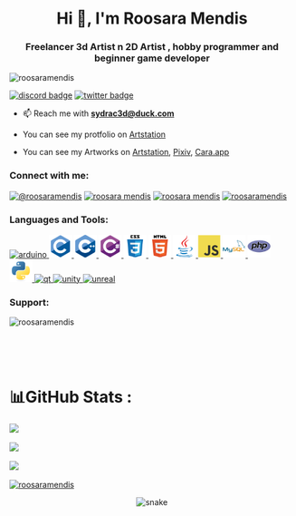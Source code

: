 
<h1 align="center">Hi 👋, I'm Roosara Mendis</h1>
<h3 align="center">Freelancer 3d Artist n 2D Artist , hobby programmer and beginner game developer</h3>

<p align="left"> <img src="https://komarev.com/ghpvc/?username=roosaramendis&label=Profile%20views&color=0e75b6&style=flat" alt="roosaramendis" /> </p>

[![discord badge]][discord link] [![twitter badge]][twitter link]


[discord badge]: https://img.shields.io/discord/682183255734354002?label=Discord&style=for-the-badge
[discord link]: https://discord.gg/cXxv2KtP
[twitter badge]: https://img.shields.io/twitter/follow/roosaramendis?logo=twitter&style=for-the-badge
[twitter link]: https://twitter.com/@roosaramendis



- 📫 Reach me with **sydrac3d@duck.com**
- You can see my protfolio on <a href="https://www.artstation.com/roosaramendis" rel="nofollow">Artstation</a>

- You can see my Artworks on <a href="https://www.artstation.com/roosaramendis" rel="nofollow">Artstation</a>, <a href="https://www.pixiv.net/en/users/84658466" rel="nofollow">Pixiv</a>, <a href="https://cara.app/roosaramendis" rel="nofollow">Cara.app</a>


<h3 align="left">Connect with me:</h3>
<p align="left">
<a href="https://twitter.com/@roosaramendis" target="blank"><img align="center" src="https://raw.githubusercontent.com/rahuldkjain/github-profile-readme-generator/master/src/images/icons/Social/twitter.svg" alt="@roosaramendis" height="30" width="40" /></a>
<a href="https://linkedin.com/in/roosara mendis" target="blank"><img align="center" src="https://raw.githubusercontent.com/rahuldkjain/github-profile-readme-generator/master/src/images/icons/Social/linked-in-alt.svg" alt="roosara mendis" height="30" width="40" /></a>
<a href="https://fb.com/roosara mendis" target="blank"><img align="center" src="https://raw.githubusercontent.com/rahuldkjain/github-profile-readme-generator/master/src/images/icons/Social/facebook.svg" alt="roosara mendis" height="30" width="40" /></a>
<a href="https://instagram.com/roosaramendis" target="blank"><img align="center" src="https://raw.githubusercontent.com/rahuldkjain/github-profile-readme-generator/master/src/images/icons/Social/instagram.svg" alt="roosaramendis" height="30" width="40" /></a>
</p>

<h3 align="left">Languages and Tools:</h3>
<p align="left"> <a href="https://www.arduino.cc/" target="_blank" rel="noreferrer"> <img src="https://cdn.worldvectorlogo.com/logos/arduino-1.svg" alt="arduino" width="40" height="40"/> </a> <a href="https://www.cprogramming.com/" target="_blank" rel="noreferrer"> <img src="https://raw.githubusercontent.com/devicons/devicon/master/icons/c/c-original.svg" alt="c" width="40" height="40"/> </a> <a href="https://www.w3schools.com/cpp/" target="_blank" rel="noreferrer"> <img src="https://raw.githubusercontent.com/devicons/devicon/master/icons/cplusplus/cplusplus-original.svg" alt="cplusplus" width="40" height="40"/> </a> <a href="https://www.w3schools.com/cs/" target="_blank" rel="noreferrer"> <img src="https://raw.githubusercontent.com/devicons/devicon/master/icons/csharp/csharp-original.svg" alt="csharp" width="40" height="40"/> </a> <a href="https://www.w3schools.com/css/" target="_blank" rel="noreferrer"> <img src="https://raw.githubusercontent.com/devicons/devicon/master/icons/css3/css3-original-wordmark.svg" alt="css3" width="40" height="40"/> </a> <a href="https://www.w3.org/html/" target="_blank" rel="noreferrer"> <img src="https://raw.githubusercontent.com/devicons/devicon/master/icons/html5/html5-original-wordmark.svg" alt="html5" width="40" height="40"/> </a> <a href="https://www.java.com" target="_blank" rel="noreferrer"> <img src="https://raw.githubusercontent.com/devicons/devicon/master/icons/java/java-original.svg" alt="java" width="40" height="40"/> </a> <a href="https://developer.mozilla.org/en-US/docs/Web/JavaScript" target="_blank" rel="noreferrer"> <img src="https://raw.githubusercontent.com/devicons/devicon/master/icons/javascript/javascript-original.svg" alt="javascript" width="40" height="40"/> </a> <a href="https://www.mysql.com/" target="_blank" rel="noreferrer"> <img src="https://raw.githubusercontent.com/devicons/devicon/master/icons/mysql/mysql-original-wordmark.svg" alt="mysql" width="40" height="40"/> </a> <a href="https://www.php.net" target="_blank" rel="noreferrer"> <img src="https://raw.githubusercontent.com/devicons/devicon/master/icons/php/php-original.svg" alt="php" width="40" height="40"/> </a> <a href="https://www.python.org" target="_blank" rel="noreferrer"> <img src="https://raw.githubusercontent.com/devicons/devicon/master/icons/python/python-original.svg" alt="python" width="40" height="40"/> </a> <a href="https://www.qt.io/" target="_blank" rel="noreferrer"> <img src="https://upload.wikimedia.org/wikipedia/commons/0/0b/Qt_logo_2016.svg" alt="qt" width="40" height="40"/> </a> <a href="https://unity.com/" target="_blank" rel="noreferrer"> <img src="https://www.vectorlogo.zone/logos/unity3d/unity3d-icon.svg" alt="unity" width="40" height="40"/> </a> <a href="https://unrealengine.com/" target="_blank" rel="noreferrer"> <img src="https://raw.githubusercontent.com/kenangundogan/fontisto/036b7eca71aab1bef8e6a0518f7329f13ed62f6b/icons/svg/brand/unreal-engine.svg" alt="unreal" width="40" height="40"/> </a> </p>

<h3 align="left">Support:</h3>
<p><a href="https://www.buymeacoffee.com/roosaramendis"> <img align="left" src="https://cdn.buymeacoffee.com/buttons/v2/default-yellow.png" height="50" width="210" alt="roosaramendis" /></a></p><br><br>

<br><br>

# 📊GitHub Stats :

![](https://github-readme-stats.vercel.app/api?username=roosaramendis&theme=radical&hide_border=false&include_all_commits=false&count_private=true)<br/>

![](https://github-readme-streak-stats.herokuapp.com/?user=roosaramendis&theme=radical&hide_border=false)<br/>

![](https://github-readme-stats.vercel.app/api/top-langs/?username=roosaramendis&theme=radical&hide_border=false&include_all_commits=false&count_private=false&layout=compact)

<p align="left"> <a href="https://github.com/ryo-ma/github-profile-trophy"><img src="https://github-profile-trophy.vercel.app/?username=roosaramendis" alt="roosaramendis" /></a> </p>


	
<div align="center">
  <img  src="https://github.com/roosaramendis/roosaramendis/blob/readme/resources/img/grid-snake.svg"
       alt="snake" /></a>
</div>
